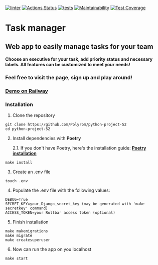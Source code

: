 [![linter](https://github.com/Polyrom/python-project-52/actions/workflows/linter.yml/badge.svg)](https://github.com/Polyrom/python-project-52/actions/workflows/linter.yml) [![Actions Status](https://github.com/Polyrom/python-project-52/workflows/hexlet-check/badge.svg)](https://github.com/Polyrom/python-project-52/actions) [![tests](https://github.com/Polyrom/python-project-52/actions/workflows/tests.yml/badge.svg)](https://github.com/Polyrom/python-project-52/actions/workflows/tests.yml) [![Maintainability](https://api.codeclimate.com/v1/badges/e5c2320447804790f1ba/maintainability)](https://codeclimate.com/github/Polyrom/python-project-52/maintainability) [![Test Coverage](https://api.codeclimate.com/v1/badges/e5c2320447804790f1ba/test_coverage)](https://codeclimate.com/github/Polyrom/python-project-52/test_coverage)
# Task manager
## Web app to easily manage tasks for your team

#### Choose an executive for your task, add priority status and necessary labels. All features can be customized to meet your needs!

### Feel free to visit the page, sign up and play around!

### [Demo on Railway](https://python-project-52-production.up.railway.app/)

### Installation
1. Clone the repository
```
git clone https://github.com/Polyrom/python-project-52
cd python-project-52
```
2. Install dependencies with **Poetry**

    2.1. If you don't have Poetry, here's the installation guide:
         **[Poetry installation](https://python-poetry.org/docs/)**
```
make install
```
3. Create an .env file
```
touch .env
```
4. Populate the .env file with the following values:
```
DEBUG=True
SECRET_KEY=your_Django_secret_key (may be generated with 'make secretkey' command)
ACCESS_TOKEN=your Rollbar access token (optional)
```

5. Finish installation
```
make makemigrations
make migrate
make createsuperuser
```
6. Now can run the app on you localhost
```
make start
```
